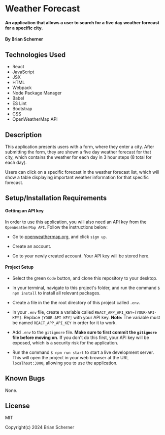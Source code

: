 # Weather Forecast

#### An application that allows a user to search for a five day weather forecast for a specific city.

#### By Brian Scherner

## Technologies Used

* React
* JavaScript
* JSX
* HTML
* Webpack
* Node Package Manager
* Babel
* ES Lint
* Bootstrap
* CSS
* OpenWeatherMap API

## Description

This application presents users with a form, where they enter a city. After submitting the form, they are shown a five day weather forecast for that city, which contains the weather for each day in 3 hour steps (8 total for each day).

Users can click on a specific forecast in the weather forecast list, which will show a table displaying important weather information for that specific forecast.

## Setup/Installation Requirements

#### Getting an API key

In order to use this application, you will also need an API key from the `OpenWeatherMap API`. Follow the instructions below:

* Go to [openweathermap.org](https://openweathermap.org/api), and click `sign up`.

* Create an account.

* Go to your newly created account. Your API key will be stored here.

#### Project Setup

* Select the green `Code` button, and clone this repository to your desktop.

* In your terminal, navigate to this project's folder, and run the command `$ npm install` to install all relevant packages.

* Create a file in the the root directory of this project called `.env`.

* In your `.env` file, create a variable called `REACT_APP_API_KEY=[YOUR-API-KEY]`. Replace `[YOUR-API-KEY]` with your API key. **Note:** The variable must be named `REACT_APP_API_KEY` in order for it to work.

* Add `.env` to the `gitignore` file. **Make sure to first commit the `gitignore` file before moving on.** If you don't do this first, your API key will be exposed, which is a security risk for the application.

* Run the command `$ npm run start` to start a live development server. This will open the project in your web browser at the URL `localhost:3000`, allowing you to use the application.

## Known Bugs

None.

## License

MIT

Copyright(c) 2024 Brian Scherner